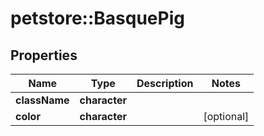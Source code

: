 # petstore::BasquePig


## Properties
Name | Type | Description | Notes
------------ | ------------- | ------------- | -------------
**className** | **character** |  | 
**color** | **character** |  | [optional] 


